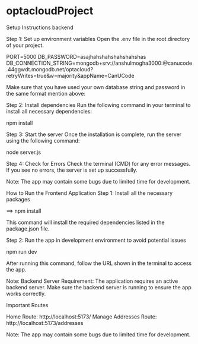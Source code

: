 # optacloudProject
Setup Instructions backend

Step 1: Set up environment variables
Open the .env file in the root directory of your project.

PORT=5000
DB_PASSWORD=asajhahshahshahshahshas
DB_CONNECTION_STRING=mongodb+srv://anshulmogha3000:<password>@canucode.44ggwdt.mongodb.net/optacloud?retryWrites=true&w=majority&appName=CanUCode

Make sure that you have used your own database string and password in the same format mention above:

Step 2: Install dependencies
Run the following command in your terminal to install all necessary dependencies:

npm install

Step 3: Start the server
Once the installation is complete, run the server using the following command:

node server.js

Step 4: Check for Errors
Check the terminal (CMD) for any error messages. If you see no errors, the server is set up successfully.

Note:
The app may contain some bugs due to limited time for development.


How to Run the Frontend Application
Step 1: Install all the necessary packages

==> npm install

This command will install the required dependencies listed in the package.json file.

Step 2: Run the app in development environment to avoid potential issues

npm run dev

After running this command, follow the URL shown in the terminal to access the app.

Note:
Backend Server Requirement: The application requires an active backend server. Make sure the backend server is running to ensure the app works correctly.

Important Routes

Home Route: http://localhost:5173/
Manage Addresses Route: http://localhost:5173/addresses

Note:
The app may contain some bugs due to limited time for development.


